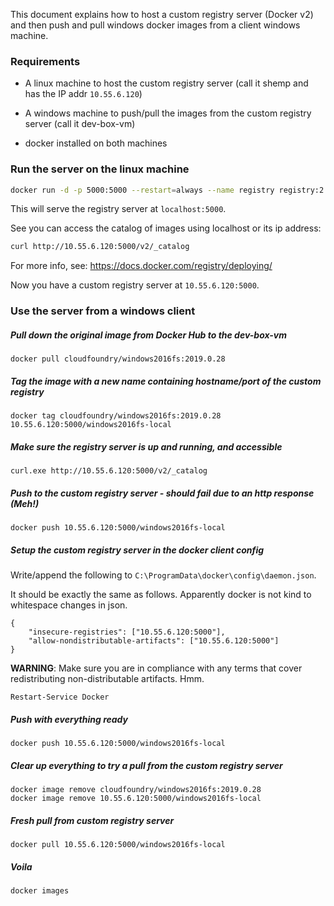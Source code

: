 This document explains how to host a custom registry server (Docker v2) and then
push and pull windows docker images from a client windows machine.

### Requirements

* A linux machine to host the custom registry server (call it shemp and has the
IP addr `10.55.6.120`)

* A windows machine to push/pull the images from the custom registry server
(call it dev-box-vm)

* docker installed on both machines

### Run the server on the linux machine

```bash
docker run -d -p 5000:5000 --restart=always --name registry registry:2
```

This will serve the registry server at `localhost:5000`.

See you can access the catalog of images using localhost or its ip address:

```bash
curl http://10.55.6.120:5000/v2/_catalog
```

For more info, see: https://docs.docker.com/registry/deploying/

Now you have a custom registry server at `10.55.6.120:5000`.


### Use the server from a windows client

##### Pull down the original image from Docker Hub to the dev-box-vm

```
docker pull cloudfoundry/windows2016fs:2019.0.28
```

##### Tag the image with a new name containing hostname/port of the custom registry

```
docker tag cloudfoundry/windows2016fs:2019.0.28 10.55.6.120:5000/windows2016fs-local
```

##### Make sure the registry server is up and running, and accessible

```
curl.exe http://10.55.6.120:5000/v2/_catalog
```

##### Push to the custom registry server - should fail due to an http response (Meh!)

```
docker push 10.55.6.120:5000/windows2016fs-local
```

##### Setup the custom registry server in the docker client config

Write/append the following to `C:\ProgramData\docker\config\daemon.json`.

It should be exactly the same as follows.
Apparently docker is not kind to whitespace changes in json.

```
{
	"insecure-registries": ["10.55.6.120:5000"],
	"allow-nondistributable-artifacts": ["10.55.6.120:5000"]
}

```

**WARNING**: Make sure you are in compliance with any terms that cover
redistributing non-distributable artifacts. Hmm.

```
Restart-Service Docker
```

##### Push with everything ready

```
docker push 10.55.6.120:5000/windows2016fs-local
```


##### Clear up everything to try a pull from the custom registry server

```
docker image remove cloudfoundry/windows2016fs:2019.0.28
docker image remove 10.55.6.120:5000/windows2016fs-local
```

#####  Fresh pull from custom registry server

```
docker pull 10.55.6.120:5000/windows2016fs-local
```


##### Voila

```
docker images
```

